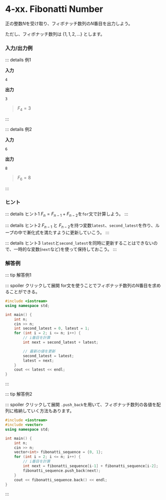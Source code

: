 # 4-xx. Fibonatti Number

正の整数$N$を受け取り、フィボナッチ数列の$N$番目を出力しよう。

ただし、フィボナッチ数列は $\{1,1,2,...\}$ とします。

### 入力/出力例

::: details 例1

**入力**

```
4
```

**出力**

```
3
```

> $F_4 = 3$

:::

::: details 例2

**入力**

```
6
```

**出力**

```
8
```

> $F_6 = 8$

:::


### ヒント

::: details ヒント1
$F_{n}=F_{n-1}+F_{n-2}$を`for`文で計算しよう。
:::

::: details ヒント2
$F_{n-1}$ と $F_{n-2}$を持つ変数`latest`、`second_latest`を作り、ループの中で漸化式を満たすように更新していこう。
:::

::: details ヒント3
`latest`と`second_latest`を同時に更新することはできないので、一時的な変数(`next`など)を使って保持しておこう。
:::

### 解答例

::: tip 解答例1

::: spoiler クリックして展開
for文を使うことでフィボナッチ数列の$N$番目を求めることができる。

```cpp
#include <iostream>
using namespace std;

int main() {
    int n;
    cin >> n;
    int second_latest = 0, latest = 1;
    for (int i = 2; i <= n; i++) {
        // i番目を計算
        int next = second_latest + latest;

        // 最新の値を更新
        second_latest = latest;
        latest = next;
    }
    cout << latest << endl;
}
```

:::

::: tip 解答例2

::: spoiler クリックして展開
`.push_back`を用いて、フィボナッチ数列の各値を配列に格納していく方法もあります。

```cpp
#include <iostream>
#include <vector>
using namespace std;

int main() {
    int n;
    cin >> n;
    vector<int> fibonatti_sequence = {0, 1};
    for (int i = 2; i <= n; i++) {
        // i番目を計算
        int next = fibonatti_sequence[i-1] + fibonatti_sequence[i-2];
        fibonatti_sequence.push_back(next);
    }
    cout << fibonatti_sequence.back() << endl;
}
```
:::
